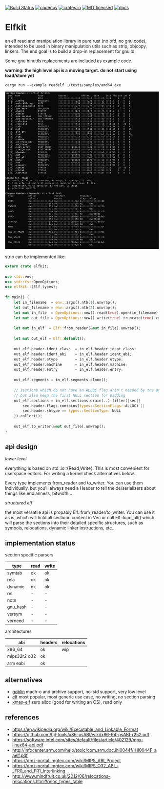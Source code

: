 [![Build Status](https://travis-ci.org/aep/elfkit.svg?branch=master)](https://travis-ci.org/aep/elfkit)
[![codecov](https://codecov.io/gh/aep/elfkit/branch/master/graph/badge.svg)](https://codecov.io/gh/aep/elfkit)
[![crates.io](http://meritbadge.herokuapp.com/elfkit)](https://crates.io/crates/elfkit)
[![MIT licensed](https://img.shields.io/badge/license-MIT-blue.svg)](./LICENSE-MIT)
[![docs](https://docs.rs/elfkit/badge.svg)](https://docs.rs/elfkit)

Elfkit
=========

an elf read and manipulation library in pure rust (no bfd, no gnu code),
intended to be used in binary manipulation utils such as strip, objcopy, linkers.
The end goal is to build a drop-in replacement for gnu ld.

Some gnu binutils replacements are included as example code.

__warning: the high level api is a moving target. do not start using load/store yet__

```
cargo run --example readelf ./tests/samples/amd64_exe
```

![screenshot](/examples/readelf-screenshot.png?raw=true)

strip can be implemented like:

```rust
extern crate elfkit;

use std::env;
use std::fs::OpenOptions;
use elfkit::{Elf,types};

fn main() {
    let in_filename  = env::args().nth(1).unwrap();
    let out_filename = env::args().nth(2).unwrap();
    let mut in_file  = OpenOptions::new().read(true).open(in_filename).unwrap();
    let mut out_file = OpenOptions::new().write(true).truncate(true).create(true).open(out_filename).unwrap();

    let mut in_elf  = Elf::from_reader(&mut in_file).unwrap();

    let mut out_elf = Elf::default();

    out_elf.header.ident_class  = in_elf.header.ident_class;
    out_elf.header.ident_abi    = in_elf.header.ident_abi;
    out_elf.header.etype        = in_elf.header.etype;
    out_elf.header.machine      = in_elf.header.machine;
    out_elf.header.entry        = in_elf.header.entry;

    out_elf.segments = in_elf.segments.clone();

    // sections which do not have an ALLOC flag aren't needed by the dynamic linker
    // but also keep the first NULL section for padding
    out_elf.sections = in_elf.sections.drain(..).filter(|sec|{
        sec.header.flags.contains(types::SectionFlags::ALLOC) ||
        sec.header.shtype == types::SectionType::NULL
    }).collect();

    out_elf.to_writer(&mut out_file).unwrap();
}

```

api design
---------------------

*lower level*

everything is based on std::io::{Read,Write}. This is most convenient for userspace editors.
For writing a kernel check alternatives below.

Every type implements from_reader and to_writer. You can use them individually,
but you'll always need a Header to tell the de/serializers about things like endianness, bitwidth,..

*structured elf*

the most versatile api is propably Elf::from_reader/to_writer.
You can use it as is, which will hold all sectionc content in Vec<u8> or call Elf::load_all() which will parse
the sections into their detailed specific structures, such as symbols, relocations, dynamic linker instructions, etc..


implementation status
---------------------

section specific parsers

| type         | read    | write   |
|--------------|---------|---------|
| symtab       | ok      | ok      |
| rela         | ok      | ok      |
| dynamic      | ok      | ok      |
| rel          | -       | -       |
| note         | -       | -       |
| gnu_hash     | -       | -       |
| versym       | -       | -       |
| verneed      | -       | -       |

architectures

| abi          | headers | relocations | 
|--------------|---------|-------------|
| x86_64       | ok      | wip         |
| mips32r2 o32 | ok      |             |
| arm eabi     | ok      |             |


alternatives
----------------

- [goblin](https://crates.io/crates/goblin) mach-o and archive support, no-std support, very low level
- [elf](https://crates.io/crates/elf) most popular, most generic use case, no writing, no section parsing
- [xmas-elf](https://github.com/nrc/xmas-elf) zero alloc (good for writing an OS), read only


references
---------------------
- https://en.wikipedia.org/wiki/Executable_and_Linkable_Format
- https://github.com/hjl-tools/x86-psABI/wiki/x86-64-psABI-r252.pdf
- https://software.intel.com/sites/default/files/article/402129/mpx-linux64-abi.pdf
- http://infocenter.arm.com/help/topic/com.arm.doc.ihi0044f/IHI0044F_aaelf.pdf
- https://dmz-portal.imgtec.com/wiki/MIPS_ABI_Project
- https://dmz-portal.imgtec.com/wiki/MIPS_O32_ABI_-_FR0_and_FR1_Interlinking
- http://www.mindfruit.co.uk/2012/06/relocations-relocations.html#reloc_types_table
